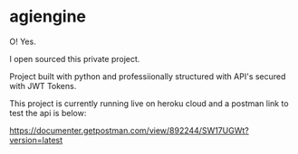 # agiengine

O! Yes.

I open sourced this private project.

Project built with python and professiionally structured with API's secured with JWT Tokens.

This project is currently running live on heroku cloud and a postman link to test the api is below:

https://documenter.getpostman.com/view/892244/SW17UGWt?version=latest

